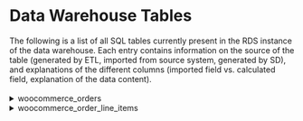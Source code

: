 # Data Warehouse Tables

<aside class="notice">
The following is a list of all SQL tables currently present in the RDS instance of the data warehouse.
Each entry contains information on the source of the table (generated by ETL, imported from source system, generated by SD),
and explanations of the different columns (imported field vs. calculated field, explanation of the data content).
</aside>
<br>

<details>
<summary>woocommerce_orders</summary>

1. **order_id**
   1. data type: integer 
   2. origin: automatically generated by WooCommerce.
   3. description: Number generated by woocommerce for each order. Unique within countries, but can repeat across countries.<br>
2. **country**
   1. data type: string
   2. origin: added to each order during ETL.
   3. description: Name of the country an order was placed in. Currently, Rwanda or Kenya for valid orders (not test orders).

</details>

<details>
<summary>woocommerce_order_line_items</summary>

1. **order_id**
   1. data type: integer 
   2. origin: automatically generated by WooCommerce.
   3. description: Number generated by woocommerce for each order. Unique within countries, but can repeat across countries.<br>
2. **country**
   1. data type: string
   2. origin: added to each order during ETL.
   3. description: Name of the country an order was placed in. Currently, Rwanda or Kenya for valid orders (not test orders).

</details>

